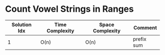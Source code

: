 # Count Vowel Strings in Ranges

| Solution Idx | Time Complexity | Space Complexity | Comment    |
| ------------ | --------------- | ---------------- | ---------- |
| 1            | O(n)            | O(n)             | prefix sum |
